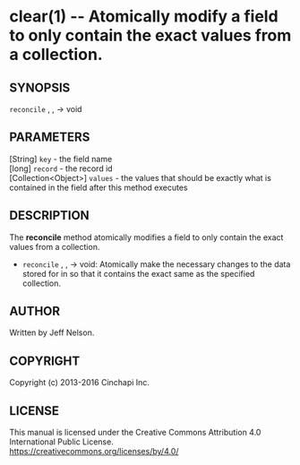 clear(1) -- Atomically modify a field to only contain the exact values
from a collection.
==================================================================================================

## SYNOPSIS

`reconcile` <key>, <record>, <values>  -> void<br />

## PARAMETERS
[String] `key` - the field name<br />
[long] `record` - the record id<br />
[Collection&lt;Object&gt;] `values` - the values that should be exactly what is
contained in the field after this method executes<br />

## DESCRIPTION
The **reconcile** method atomically modifies a field to only contain the exact
values from a collection.

  * `reconcile` <key>, <record>, <values> -> void:
    Atomically make the necessary changes to the data stored for <key> in
    <record> so that it contains the exact same <values> as the specified
    collection.

## AUTHOR
Written by Jeff Nelson.

## COPYRIGHT
Copyright (c) 2013-2016 Cinchapi Inc.

## LICENSE
This manual is licensed under the Creative Commons Attribution 4.0 International Public License. <br />
https://creativecommons.org/licenses/by/4.0/
